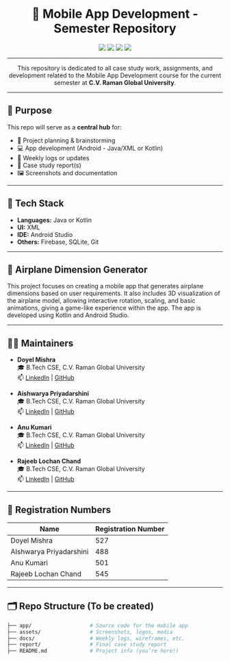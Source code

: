 <h1 align="center">📱 Mobile App Development - Semester Repository</h1>

<p align="center">
  <img src="https://img.shields.io/badge/Status-Active-blue" />
  <img src="https://img.shields.io/badge/Semester-5th-orange" />
  <img src="https://img.shields.io/badge/Languages-Java%20%7C%20Kotlin-yellow" />
  <img src="https://img.shields.io/badge/Platform-AndroidStudio-brightgreen" />
</p>

---

<p align="center">
  This repository is dedicated to all case study work, assignments, and development related to the Mobile App Development course for the current semester at <strong>C.V. Raman Global University</strong>.
</p>

---

## 📌 Purpose

This repo will serve as a **central hub** for:
- 📁 Project planning & brainstorming  
- 💻 App development (Android - Java/XML or Kotlin)  
- 📝 Weekly logs or updates  
- 🧾 Case study report(s)  
- 🖼️ Screenshots and documentation  

---

## 🔧 Tech Stack

- **Languages:** Java or Kotlin  
- **UI:** XML  
- **IDE:** Android Studio  
- **Others:** Firebase, SQLite, Git  

---

## 🛫 Airplane Dimension Generator

This project focuses on creating a mobile app that generates airplane dimensions based on user requirements. It also includes 3D visualization of the airplane model, allowing interactive rotation, scaling, and basic animations, giving a game-like experience within the app. The app is developed using Kotlin and Android Studio.

---

## 👩‍💻 Maintainers

- **Doyel Mishra**  
  🎓 B.Tech CSE, C.V. Raman Global University  
  📫 [LinkedIn](https://www.linkedin.com/in/doyel-mishra) | [GitHub](https://github.com/doyelmishra)

- **Aishwarya Priyadarshini**  
  🎓 B.Tech CSE, C.V. Raman Global University  
  📫 [LinkedIn](https://www.linkedin.com/in/aishwarya-priyadarshini-855b73304/) | [GitHub](https://github.com/Aishwarya-206)

- **Anu Kumari**  
  🎓 B.Tech CSE, C.V. Raman Global University  
  📫 [LinkedIn](https://www.linkedin.com/in/anu-kumari-4a5594326?utm_source=share&utm_campaign=share_via&utm_content=profile&utm_medium=android_app) | [GitHub](https://github.com/anuverse-tech)

- **Rajeeb Lochan Chand**  
  🎓 B.Tech CSE, C.V. Raman Global University  
  📫 [LinkedIn](www.linkedin.com/in/rajeeblochanchand) | [GitHub](https://github.com/rajeeblochanchand)

---

## 📝 Registration Numbers

| Name                     | Registration Number |
|--------------------------|------------------|
| Doyel Mishra             | 527              |
| AIshwarya Priyadarshini  | 488              |
| Anu Kumari               | 501              |
| Rajeeb Lochan Chand      | 545              |

---

## 🗂️ Repo Structure (To be created)

```bash
├── app/                   # Source code for the mobile app
├── assets/                # Screenshots, logos, media
├── docs/                  # Weekly logs, wireframes, etc.
├── report/                # Final case study report
├── README.md              # Project info (you’re here!)
